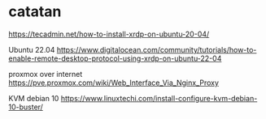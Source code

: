 # catatan

https://tecadmin.net/how-to-install-xrdp-on-ubuntu-20-04/

Ubuntu 22.04
https://www.digitalocean.com/community/tutorials/how-to-enable-remote-desktop-protocol-using-xrdp-on-ubuntu-22-04

proxmox over internet
https://pve.proxmox.com/wiki/Web_Interface_Via_Nginx_Proxy

KVM debian 10
https://www.linuxtechi.com/install-configure-kvm-debian-10-buster/
